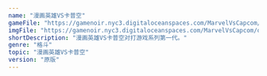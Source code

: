 ```yaml
---
name: "漫画英雄VS卡普空"
gameFile: "https://gamenoir.nyc3.digitaloceanspaces.com/MarvelVsCapcom/mvsc.zip"
imgFile: "https://gamenoir.nyc3.digitaloceanspaces.com/MarvelVsCapcom/original.jpg"
shortDescription: "漫画英雄VS卡普空对打游戏系列第一代。"
genre: "格斗"
topic: "漫画英雄VS卡普空"
version: "原版"
---
```

